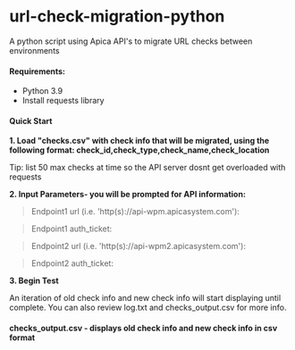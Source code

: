 # url-check-migration-python

A python script using Apica API's to migrate URL checks between environments

#### Requirements:
* Python 3.9
* Install requests library

#### Quick Start
**1. Load "checks.csv" with check info that will be migrated, using the following format: check_id,check_type,check_name,check_location**


Tip: list 50 max checks at time so the API server dosnt get overloaded with requests


**2. Input Parameters- you will be prompted for API information:**


>Endpoint1 url (i.e. 'http(s)://api-wpm.apicasystem.com'):

>Endpoint1 auth_ticket:

>Endpoint2 url (i.e. 'http(s)://api-wpm2.apicasystem.com'):

>Endpoint2 auth_ticket:


**3. Begin Test**


An iteration of old check info and new check info will start displaying until complete.
You can also review log.txt and checks_output.csv for more info. 

#### checks_output.csv - displays old check info and new check info in csv format
